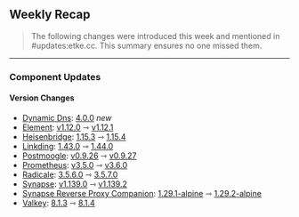 ## Weekly Recap

> The following changes were introduced this week and mentioned in #updates:etke.cc. This summary ensures no one missed them.

---

### Component Updates

#### Version Changes

* [Dynamic Dns](https://github.com/linuxserver/docker-ddclient): [4.0.0](https://github.com/linuxserver/docker-ddclient/releases/tag/4.0.0) _new_
* [Element](https://github.com/element-hq/element-web): [v1.12.0](https://github.com/element-hq/element-web/releases/tag/v1.12.0) ⇾ [v1.12.1](https://github.com/element-hq/element-web/releases/tag/v1.12.1)
* [Heisenbridge](https://github.com/hifi/heisenbridge): [1.15.3](https://github.com/hifi/heisenbridge/releases/tag/1.15.3) ⇾ [1.15.4](https://github.com/hifi/heisenbridge/releases/tag/1.15.4)
* [Linkding](https://github.com/sissbruecker/linkding): [1.43.0](https://github.com/sissbruecker/linkding/releases/tag/v1.43.0) ⇾ [1.44.0](https://github.com/sissbruecker/linkding/releases/tag/v1.44.0)
* [Postmoogle](https://github.com/etkecc/postmoogle): [v0.9.26](https://github.com/etkecc/postmoogle/releases/tag/v0.9.26) ⇾ [v0.9.27](https://github.com/etkecc/postmoogle/releases/tag/v0.9.27)
* [Prometheus](https://github.com/prometheus/prometheus): [v3.5.0](https://github.com/prometheus/prometheus/releases/tag/v3.5.0) ⇾ [v3.6.0](https://github.com/prometheus/prometheus/releases/tag/v3.6.0)
* [Radicale](https://github.com/tomsquest/docker-radicale): [3.5.6.0](https://github.com/tomsquest/docker-radicale/releases/tag/3.5.6.0) ⇾ [3.5.7.0](https://github.com/tomsquest/docker-radicale/releases/tag/3.5.7.0)
* [Synapse](https://github.com/element-hq/synapse): [v1.139.0](https://github.com/element-hq/synapse/releases/tag/v1.139.0) ⇾ [v1.139.2](https://github.com/element-hq/synapse/releases/tag/v1.139.2)
* [Synapse Reverse Proxy Companion](https://github.com/nginx/nginx): [1.29.1-alpine](https://github.com/nginx/nginx/releases/tag/release-1.29.1) ⇾ [1.29.2-alpine](https://github.com/nginx/nginx/releases/tag/release-1.29.2)
* [Valkey](https://github.com/valkey-io/valkey): [8.1.3](https://github.com/valkey-io/valkey/releases/tag/8.1.3) ⇾ [8.1.4](https://github.com/valkey-io/valkey/releases/tag/8.1.4)
